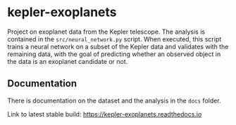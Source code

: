 # kepler-exoplanets
Project on exoplanet data from the Kepler telescope. The analysis is contained in the ``src/neural_network.py`` script. When executed, this script trains a neural network on a subset of the Kepler data and validates with the remaining data, with the goal of predicting whether an observed object in the data is an exoplanet candidate or not. 


## Documentation
There is documentation on the dataset and the analysis in the ``docs`` folder.

Link to latest stable build: https://kepler-exoplanets.readthedocs.io
